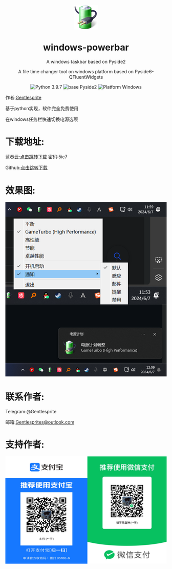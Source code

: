 <p align="center">
  <img width="15%" align="center" src="https://github.com/Gentlesprite/windows-powerbar/blob/main/res/powerbarlogo.png" alt="logo">
</p>
  <h1 align="center">
  windows-powerbar
</h1>
<p align="center">
  A windows taskbar based on Pyside2
</p>
<p align="center">
  A file time changer tool on windows platform based on Pyside6-QFluentWidgets
</p>
<p align="center">
  <a style="text-decoration:none">
    <img src="https://img.shields.io/badge/Python-3.8.1-blue.svg?color=00B16A" alt="Python 3.9.7"/>
  </a>
  <a style="text-decoration:none">
    <img src="https://img.shields.io/badge/base-Pyside2%20-blue?color=00B16A" alt="base Pyside2"/>
  </a>
  <a style="text-decoration:none">
    <img src="https://img.shields.io/badge/Platform-Windows%20-blue?color=00B16A" alt="Platform Windows"/>
  </a>
</p>

作者:[Gentlesprite](https://github.com/Gentlesprite)

基于python实现，软件完全免费使用


在windows任务栏快速切换电源选项

# 下载地址:
蓝奏云:[点击跳转下载](https://wwm.lanzn.com/b0foivjib) 密码:5ic7

Github:[点击跳转下载](https://github.com/Gentlesprite/Windows-PowerBar/releases)

# 效果图:

![image](https://github.com/Gentlesprite/windows-powerbar/blob/main/res/show.png)

# 联系作者:
  Telegram:@Gentlesprite
  
  邮箱:Gentlesprites@outlook.com

# 支持作者:

![image](https://github.com/Gentlesprite/windows-powerbar/blob/main/res/pay.png)

